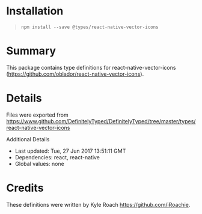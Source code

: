 # Installation
> `npm install --save @types/react-native-vector-icons`

# Summary
This package contains type definitions for react-native-vector-icons (https://github.com/oblador/react-native-vector-icons).

# Details
Files were exported from https://www.github.com/DefinitelyTyped/DefinitelyTyped/tree/master/types/react-native-vector-icons

Additional Details
 * Last updated: Tue, 27 Jun 2017 13:51:11 GMT
 * Dependencies: react, react-native
 * Global values: none

# Credits
These definitions were written by Kyle Roach <https://github.com/iRoachie>.

